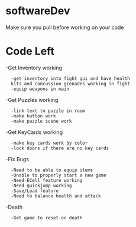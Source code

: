 # softwareDev
Make sure you pull before working on your code

# Code Left

-Get Inventory working
      
      -get inventory into fight gui and have health 
      kits and concussion grenades working in fight
      -equip weapons in main

      
-Get Puzzles working
      
      -link text to puzzle in room
      -make button work
      -make puzzle scene work
      
-Get KeyCards working
      
      -make key cards work by color
      -lock doors if there are no key cards
  
-Fix Bugs
      
      
      -Need to be able to equip items
      -Unable to properly start a new game 
      -Need ECell feature working
      -Need quickjump working
      -Save/Load feature
      -Need to balance health and attack 
     
-Death
	  
	  -Get game to reset on death

